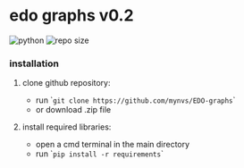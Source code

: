 # edo graphs v0.2
![python](https://img.shields.io/badge/python-3.10-blue.svg)
![repo size](https://img.shields.io/github/repo-size/mynvs/EDO-graphs)

### installation

1. clone github repository:
   	- run \``git clone https://github.com/mynvs/EDO-graphs`\`
   	- or download .zip file

2. install required libraries:
   	- open a cmd terminal in the main directory
	- run \``pip install -r requirements`\`
